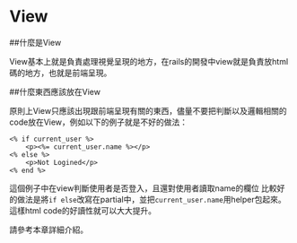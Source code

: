 # View

##什麼是View

View基本上就是負責處理視覺呈現的地方，在rails的開發中view就是負責放html碼的地方，也就是前端呈現。

##什麼東西應該放在View

原則上View只應該出現跟前端呈現有關的東西，儘量不要把判斷以及邏輯相關的code放在View，例如以下的例子就是不好的做法：
```erb
<% if current_user %>
	<p><%= current_user.name %></p>
<% else %>
	<p>Not Logined</p>
<% end %>
```
這個例子中在view判斷使用者是否登入，且還對使用者讀取name的欄位
比較好的做法是將`if else`改寫在partial中，並把`current_user.name`用helper包起來。這樣html code的好讀性就可以大大提升。

請參考本章詳細介紹。

